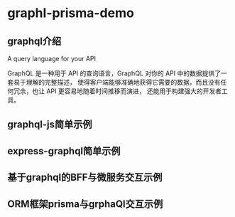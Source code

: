 # graphl-prisma-demo

## graphql介绍

 A query language for your API

GraphQL 是一种用于 API 的查询语言，GraphQL 对你的 API 中的数据提供了一套易于理解的完整描述，
使得客户端能够准确地获得它需要的数据，而且没有任何冗余，也让 API 更容易地随着时间推移而演进，
还能用于构建强大的开发者工具。

## graphql-js简单示例

## express-graphql简单示例

## 基于graphql的BFF与微服务交互示例

## ORM框架prisma与grphaQl交互示例
